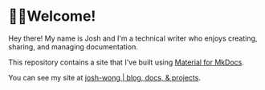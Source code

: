 # 👋🏼Welcome!

Hey there! My name is Josh and I'm a technical writer who enjoys creating, sharing, and managing documentation. 

This repository contains a site that I've built using [Material for MkDocs](https://squidfunk.github.io/mkdocs-material/). 

You can see my site at [josh-wong | blog, docs, & projects](https://josh-wong.github.io/).
